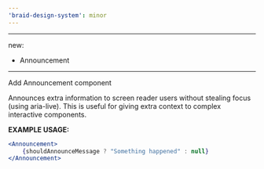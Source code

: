 ```yaml
---
'braid-design-system': minor
---
```


---
new:
  - Announcement 
---

Add Announcement component

Announces extra information to screen reader users without stealing focus (using aria-live). This is useful for giving extra context to complex interactive components. 

**EXAMPLE USAGE:**
```jsx
<Announcement>
    {shouldAnnounceMessage ? "Something happened" : null}
</Announcement>
```
